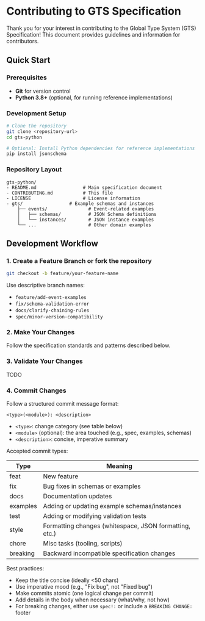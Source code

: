 # Contributing to GTS Specification

Thank you for your interest in contributing to the Global Type System (GTS) Specification! This document provides guidelines and information for contributors.

## Quick Start

### Prerequisites

- **Git** for version control
- **Python 3.8+** (optional, for running reference implementations)

### Development Setup

```bash
# Clone the repository
git clone <repository-url>
cd gts-python

# Optional: Install Python dependencies for reference implementations
pip install jsonschema
```

### Repository Layout

```
gts-python/
- README.md                 # Main specification document
- CONTRIBUTING.md           # This file
- LICENSE                   # License information
- gts/                 # Example schemas and instances
    ├── events/               # Event-related examples
    │   ├── schemas/          # JSON Schema definitions
    │   └── instances/        # JSON instance examples
    └── ...                   # Other domain examples
```

## Development Workflow

### 1. Create a Feature Branch or fork the repository

```bash
git checkout -b feature/your-feature-name
```

Use descriptive branch names:
- `feature/add-event-examples`
- `fix/schema-validation-error`
- `docs/clarify-chaining-rules`
- `spec/minor-version-compatibility`

### 2. Make Your Changes

Follow the specification standards and patterns described below.

### 3. Validate Your Changes

TODO

### 4. Commit Changes

Follow a structured commit message format:

```text
<type>(<module>): <description>
```

- `<type>`: change category (see table below)
- `<module>` (optional): the area touched (e.g., spec, examples, schemas)
- `<description>`: concise, imperative summary

Accepted commit types:

| Type       | Meaning                                                     |
|------------|-------------------------------------------------------------|
| feat       | New feature                                                 |
| fix        | Bug fixes in schemas or examples                            |
| docs       | Documentation updates                                       |
| examples   | Adding or updating example schemas/instances                |
| test       | Adding or modifying validation tests                        |
| style      | Formatting changes (whitespace, JSON formatting, etc.)      |
| chore      | Misc tasks (tooling, scripts)                               |
| breaking   | Backward incompatible specification changes                 |

Best practices:

- Keep the title concise (ideally <50 chars)
- Use imperative mood (e.g., "Fix bug", not "Fixed bug")
- Make commits atomic (one logical change per commit)
- Add details in the body when necessary (what/why, not how)
- For breaking changes, either use `spec!:` or include a `BREAKING CHANGE:` footer
